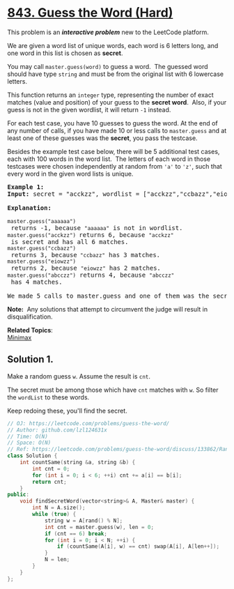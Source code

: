 # [843. Guess the Word (Hard)](https://leetcode.com/problems/guess-the-word/)

<p>This problem is an&nbsp;<strong><em>interactive problem</em></strong>&nbsp;new to the LeetCode platform.</p>

<p>We are given a word list of unique words, each word is 6 letters long, and one word in this list is chosen as <strong>secret</strong>.</p>

<p>You may call <code>master.guess(word)</code>&nbsp;to guess a word.&nbsp; The guessed word should have&nbsp;type <code>string</code>&nbsp;and must be from the original list&nbsp;with 6 lowercase letters.</p>

<p>This function returns an&nbsp;<code>integer</code>&nbsp;type, representing&nbsp;the number of exact matches (value and position) of your guess to the <strong>secret word</strong>.&nbsp; Also, if your guess is not in the given wordlist, it will return <code>-1</code> instead.</p>

<p>For each test case, you have 10 guesses to guess the word. At the end of any number of calls, if you have made 10 or less calls to <code>master.guess</code>&nbsp;and at least one of these guesses was the <strong>secret</strong>, you pass the testcase.</p>

<p>Besides the example test case below, there will be 5&nbsp;additional test cases, each with 100 words in the word list.&nbsp; The letters of each word in those testcases were chosen&nbsp;independently at random from <code>'a'</code> to <code>'z'</code>, such that every word in the given word lists is unique.</p>

<pre><strong>Example 1:</strong>
<strong>Input:</strong>&nbsp;secret = "acckzz", wordlist = ["acckzz","ccbazz","eiowzz","abcczz"]

<strong>Explanation:</strong>

<code>master.guess("aaaaaa")</code> returns -1, because&nbsp;<code>"aaaaaa"</code>&nbsp;is not in wordlist.
<code>master.guess("acckzz") </code>returns 6, because&nbsp;<code>"acckzz"</code> is secret and has all 6&nbsp;matches.
<code>master.guess("ccbazz")</code> returns 3, because<code>&nbsp;"ccbazz"</code>&nbsp;has 3 matches.
<code>master.guess("eiowzz")</code> returns 2, because&nbsp;<code>"eiowzz"</code>&nbsp;has 2&nbsp;matches.
<code>master.guess("abcczz")</code> returns 4, because&nbsp;<code>"abcczz"</code> has 4 matches.

We made 5 calls to&nbsp;master.guess and one of them was the secret, so we pass the test case.
</pre>

<p><strong>Note:</strong>&nbsp; Any solutions that attempt to circumvent the judge&nbsp;will result in disqualification.</p>


**Related Topics**:  
[Minimax](https://leetcode.com/tag/minimax/)

## Solution 1.

Make a random guess `w`. Assume the result is `cnt`.

The secret must be among those which have `cnt` matches with `w`. So filter the `wordList` to these words.

Keep redoing these, you'll find the secret.

```cpp
// OJ: https://leetcode.com/problems/guess-the-word/
// Author: github.com/lzl124631x
// Time: O(N)
// Space: O(N)
// Ref: https://leetcode.com/problems/guess-the-word/discuss/133862/Random-Guess-and-Minimax-Guess-with-Comparison
class Solution {
    int countSame(string &a, string &b) {
        int cnt = 0;
        for (int i = 0; i < 6; ++i) cnt += a[i] == b[i];
        return cnt;
    }
public:
    void findSecretWord(vector<string>& A, Master& master) {
        int N = A.size();
        while (true) {
            string w = A[rand() % N];
            int cnt = master.guess(w), len = 0;
            if (cnt == 6) break;
            for (int i = 0; i < N; ++i) {
                if (countSame(A[i], w) == cnt) swap(A[i], A[len++]);
            }
            N = len;
        }
    }
};
```